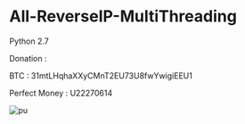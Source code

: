 # All-ReverseIP-MultiThreading
Python 2.7 

Donation :

BTC : 31mtLHqhaXXyCMnT2EU73U8fwYwigiEEU1

Perfect Money : U22270614

![pu](https://user-images.githubusercontent.com/59664965/147749725-b353ff09-1efa-4e06-9745-fce771260a77.jpg)
